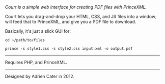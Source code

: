 *Court is a simple web interface for creating PDF files with PrinceXML.*

Court lets you drag-and-drop your HTML, CSS, and JS files into a window; will feed that to PrinceXML, and give you a PDF file to download.

Basically, it's just a slick GUI for:

	cd ~/path/to/files

	prince -s style1.css -s style2.css input.xml -o output.pdf

- - - - - - - - - - - 

Requires PHP, and PrinceXML.

- - - - - - - - - - - 

Designed by Adrien Cater in 2012.